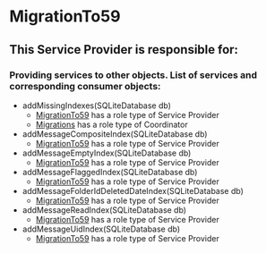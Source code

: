# MigrationTo59
## This Service Provider is responsible for:
### Providing services to other objects. List of services and corresponding consumer objects: 
* addMissingIndexes(SQLiteDatabase db)
	* [MigrationTo59](../ServiceProviders/MigrationTo59.md) has a role type of Service Provider
	* [Migrations](../Coordinators/Migrations.md) has a role type of Coordinator
* addMessageCompositeIndex(SQLiteDatabase db)
	* [MigrationTo59](../ServiceProviders/MigrationTo59.md) has a role type of Service Provider
* addMessageEmptyIndex(SQLiteDatabase db)
	* [MigrationTo59](../ServiceProviders/MigrationTo59.md) has a role type of Service Provider
* addMessageFlaggedIndex(SQLiteDatabase db)
	* [MigrationTo59](../ServiceProviders/MigrationTo59.md) has a role type of Service Provider
* addMessageFolderIdDeletedDateIndex(SQLiteDatabase db)
	* [MigrationTo59](../ServiceProviders/MigrationTo59.md) has a role type of Service Provider
* addMessageReadIndex(SQLiteDatabase db)
	* [MigrationTo59](../ServiceProviders/MigrationTo59.md) has a role type of Service Provider
* addMessageUidIndex(SQLiteDatabase db)
	* [MigrationTo59](../ServiceProviders/MigrationTo59.md) has a role type of Service Provider
